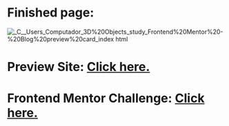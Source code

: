 # Finished page:
![_C__Users_Computador_3D%20Objects_study_Frontend%20Mentor%20-%20Blog%20preview%20card_index html](https://github.com/carlos6abriel/FrontendMentor_BlogPreviewCard/assets/170377858/d5271254-ee03-4937-b4e2-aeaa85602444)

# Preview Site: <a href="https://carlos6abriel.github.io/FrontendMentor_BlogPreviewCard/">Click here.</a> 
# Frontend Mentor Challenge: <a href="https://www.frontendmentor.io/solutions/html-css-and-media-queries-VdqegbL7HX">Click here.</a> 
